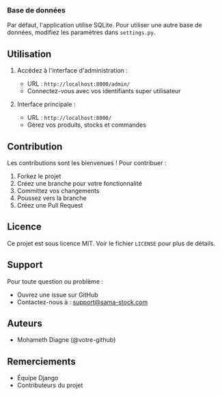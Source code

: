 
### Base de données
Par défaut, l'application utilise SQLite. Pour utiliser une autre base de données, modifiez les paramètres dans `settings.py`.

## Utilisation

1. Accédez à l'interface d'administration :
   - URL : `http://localhost:8000/admin/`
   - Connectez-vous avec vos identifiants super utilisateur

2. Interface principale :
   - URL : `http://localhost:8000/`
   - Gérez vos produits, stocks et commandes

## Contribution
Les contributions sont les bienvenues ! Pour contribuer :
1. Forkez le projet
2. Créez une branche pour votre fonctionnalité
3. Committez vos changements
4. Poussez vers la branche
5. Créez une Pull Request

## Licence
Ce projet est sous licence MIT. Voir le fichier `LICENSE` pour plus de détails.

## Support
Pour toute question ou problème :
- Ouvrez une issue sur GitHub
- Contactez-nous à : support@sama-stock.com

## Auteurs
- Mohameth Diagne (@votre-github)

## Remerciements
- Équipe Django
- Contributeurs du projet
